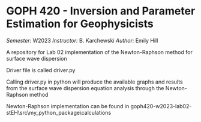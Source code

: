 # GOPH 420 - Inversion and Parameter Estimation for Geophysicists <br>
*Semester:* W2023
*Instructor:* B. Karchewski
*Author:* Emily Hill <br>

A repository for Lab 02 implementation of the Newton-Raphson method for surface wave dispersion <br>

Driver file is called driver.py <br>

Calling driver.py in python will produce the available graphs and results from the surface wave dispersion equation analysis through the Newton-Raphson method <dr>

Newton-Raphson implementation can be found in goph420-w2023-lab02-stEH\src\my_python_package\calculations